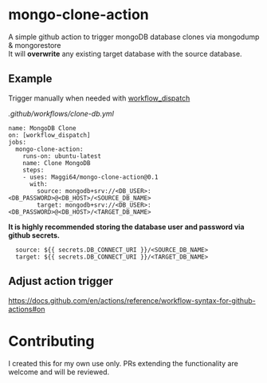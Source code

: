# mongo-clone-action

A simple github action to trigger mongoDB database clones via mongodump & mongorestore  
It will **overwrite** any existing target database with the source database.

## Example
Trigger manually when needed with [workflow_dispatch](https://github.blog/changelog/2020-07-06-github-actions-manual-triggers-with-workflow_dispatch/)

*.github/workflows/clone-db.yml*
```
name: MongoDB Clone
on: [workflow_dispatch]
jobs:
  mongo-clone-action:
    runs-on: ubuntu-latest
    name: Clone MongoDB
    steps:
    - uses: Maggi64/mongo-clone-action@0.1
      with:
        source: mongodb+srv://<DB_USER>:<DB_PASSWORD>@<DB_HOST>/<SOURCE_DB_NAME>
        target: mongodb+srv://<DB_USER>:<DB_PASSWORD>@<DB_HOST>/<TARGET_DB_NAME>
```
**It is highly recommended storing the database user and password via github secrets.**

``` 
  source: ${{ secrets.DB_CONNECT_URI }}/<SOURCE_DB_NAME>
  target: ${{ secrets.DB_CONNECT_URI }}/<TARGET_DB_NAME>
```

## Adjust action trigger
https://docs.github.com/en/actions/reference/workflow-syntax-for-github-actions#on

# Contributing
I created this for my own use only. PRs extending the functionality are welcome and will be reviewed.